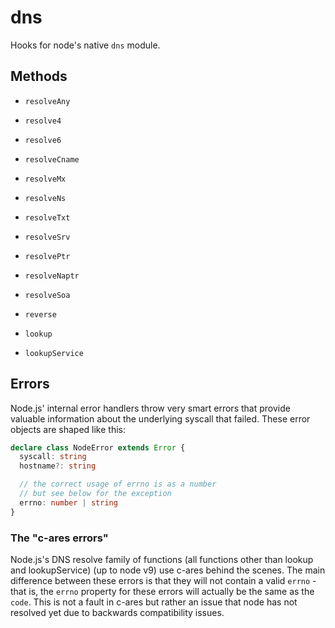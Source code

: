 # dns

Hooks for node's native `dns` module.

## Methods

 - `resolveAny`
 - `resolve4`
 - `resolve6`
 - `resolveCname`
 - `resolveMx`
 - `resolveNs`
 - `resolveTxt`
 - `resolveSrv`
 - `resolvePtr`
 - `resolveNaptr`
 - `resolveSoa`
 - `reverse`

 - `lookup`
 - `lookupService`

## Errors

Node.js' internal error handlers throw very smart errors that provide valuable information about the underlying syscall that failed. These error objects are shaped like this:

```typescript
declare class NodeError extends Error {
  syscall: string
  hostname?: string

  // the correct usage of errno is as a number
  // but see below for the exception
  errno: number | string
}
```

### The "c-ares errors"

Node.js's DNS resolve family of functions (all functions other than lookup and lookupService) (up to node v9) use c-ares behind the scenes. The main difference between these errors is that they will not contain a valid `errno` - that is, the `errno` property for these errors will actually be the same as the `code`. This is not a fault in c-ares but rather an issue that node has not resolved yet due to backwards compatibility issues.
